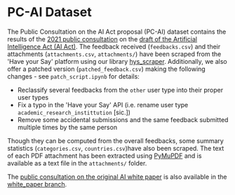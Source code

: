 # PC-AI Dataset

The Public Consultation on the AI Act proposal (PC-AI) dataset contains the results of the [2021 public consultation](https://ec.europa.eu/info/law/better-regulation/have-your-say/initiatives/12527-Artificial-intelligence-ethical-and-legal-requirements/feedback_en?p_id=24212003) on the [draft of the Artificial Intelligence Act (AI Act)](https://eur-lex.europa.eu/legal-content/EN/TXT/?uri=CELEX:52021PC0206). The feedback received (`feedbacks.csv`) and their attachments (`attachments.csv`, `attachments/`) have been scraped from the 'Have your Say' platform using our library [hys_scraper](https://github.com/FelixRech/hys_scraper/). Additionally, we also offer a patched version (`patched_feedback.csv`) making the following changes - see `patch_script.ipynb` for details:

- Reclassify several feedbacks from the `other` user type into their proper user types
- Fix a typo in the 'Have your Say' API (i.e. rename user type `academic_research_instittution` [sic.])
- Remove some accidental submissions and the same feedback submitted multiple times by the same person

Though they can be computed from the overall feedbacks, some summary statistics (`categories.csv`, `countries.csv`)have also been scraped. The text of each PDF attachment has been extracted using [PyMuPDF](https://pypi.org/project/PyMuPDF/) and is available as a text file in the `attachments/` folder.

The [public consultation on the original AI white paper](https://ec.europa.eu/info/law/better-regulation/have-your-say/initiatives/12527-Artificial-intelligence-ethical-and-legal-requirements/public-consultation_en) is also available in the [white_paper branch](https://github.com/felixrech/PC-AI/tree/white_paper).
